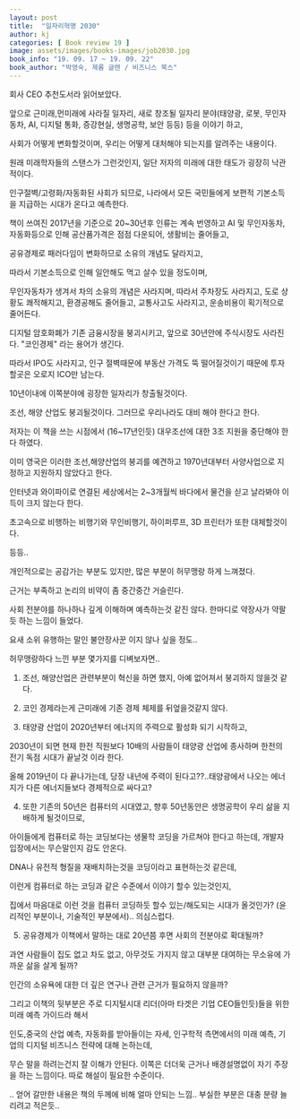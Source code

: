 ```yaml
---
layout: post
title:  "일자리혁명 2030"
author: kj
categories: [ Book review 19 ]
image: assets/images/books-images/job2030.jpg
book_info: "19. 09. 17 ~ 19. 09. 22"
book_author: "박영숙, 제롬 글렌 / 비즈니스 북스"
---
```

회사 CEO 추천도서라 읽어보았다.

앞으로 근미래,먼미래에 사라질 일자리, 새로 창조될 일자리 분야(태양광, 로봇, 무인자동차, AI, 디지털 통화, 증강현실, 생명공학,  보안 등등) 등을 이야기 하고,

사회가 어떻게 변화할것이며, 우리는 어떻게 대처해야 되는지를 알려주는 내용이다.

원래 미래학자들의 스탠스가 그런것인지, 일단 저자의 미래에 대한 태도가 굉장히 낙관적이다.

인구절벽/고령화/자동화된 사회가 되므로, 나라에서 모든 국민들에게 보편적 기본소득을 지급하는 시대가 온다고 예측한다.

책이 쓰여진 2017년을 기준으로 20~30년후 인류는 계속 번영하고 AI 및 무인자동차, 자동화등으로 인해 공산품가격은 점점 다운되어, 생활비는 줄어들고,

공유경제로 패러다임이 변화하므로 소유의 개념도 달라지고,

따라서 기본소득으로 인해 일안해도 먹고 살수 있을 정도이며,

무인자동차가 생겨서 차의 소유의 개념은 사라지며, 따라서 주차장도 사라지고, 도로 상황도 쾌적해지고, 환경공해도 줄어들고, 교통사고도 사라지고, 운송비용이 획기적으로 줄어든다.

디지털 암호화폐가 기존 금융시장을 붕괴시키고, 앞으로 30년안에 주식시장도 사라진다. "코인경제" 라는 용어가 생긴다.

따라서 IPO도 사라지고, 인구 절벽때문에 부동산 가격도 뚝 떨어질것이기 때문에 투자할곳은 오로지 ICO만 남는다.

10년이내에 이쪽분야에 굉장한 일자리가 창출될것이다.

조선, 해양 산업도 붕괴될것이다. 그러므로 우리나라도 대비 해야 한다고 한다.

저자는 이 책을 쓰는 시점에서 (16~17년인듯) 대우조선에 대한 3조 지원을 중단해야 한다 하였다.

이미 영국은 이러한 조선,해양산업의 붕괴를 예견하고 1970년대부터 사양사업으로 지정하고 지원하지 않았다고 한다.

인터넷과 와이파이로 연결된 세상에서는 2~3개월씩 바다에서 물건을 싣고 날라봐야 이득이 크지 않는다 한다.

초고속으로 비행하는 비행기와 무인비행기, 하이퍼루프, 3D 프린터가 또한 대체할것이다.

등등..

개인적으로는 공감가는 부분도 있지만, 많은 부분이 허무맹랑 하게 느껴졌다.

근거는 부족하고 논리의 비약이 좀 중간중간 거슬린다.

사회 전분야를 하나하나 깊게 이해하며 예측하는것 같진 않다. 한마디로 약장사가 약팔듯 하는 느낌이 들었다.

요새 소위 유행하는 말인 불안장사꾼 이지 않나 싶을 정도..

허무맹랑하다 느낀 부분 몇가지를 디벼보자면..

1. 조선, 해양산업은 관련부분이 혁신을 하면 했지, 아예 없어져서 붕괴하지 않을것 같다.

2. 코인 경제라는게 근미래에 기존 경제 체제를 뒤엎을것같지 않다.

3. 태양광 산업이 2020년부터 에너지의 주력으로 활성화 되기 시작하고,

2030년이 되면 현재 한전 직원보다 10배의 사람들이 태양광 산업에 종사하며 한전의 전기 독점 시대가 끝날것 이라 한다.

올해 2019년이 다 끝나가는데, 당장 내년에 주력이 된다고??..태양광에서 나오는 에너지가 다른 에너지들보다 경제적으로 싸다고?

4. 또한 기존의 50년은 컴퓨터의 시대였고, 향후 50년동안은 생명공학이 우리 삶을 지배하게 될것이므로,

아이들에게 컴퓨터로 하는 코딩보다는 생물학 코딩을 가르쳐야 한다고 하는데, 개발자 입장에서는 무슨말인지 감도 안온다.

DNA나 유전적 형질을 재배치하는것을 코딩이라고 표현하는것 같은데,

이런게 컴퓨터로 하는 코딩과 같은 수준에서 이야기 할수 있는것인지,

집에서 마음대로 이런 것을 컴퓨터 코딩하듯 할수 있는/해도되는 시대가 올것인가? (윤리적인 부분이나, 기술적인 부분에서).. 의심스럽다.

5. 공유경제가 이책에서 말하는 대로 20년쯤 후면 사회의 전분야로 확대될까?

과연 사람들이 집도 없고 차도 없고, 아무것도 가지지 않고 대부분 대여하는 무소유에 가까운 삶을 살게 될까?

인간의 소유욕에 대한 더 깊은 연구나 관련 근거가 필요하지 않을까?

그리고 이책의 뒷부분은 주로 디지털시대 리더(아마 타겟은 기업 CEO들인듯)들을 위한 미래 예측 가이드라 해서

인도,중국의 산업 예측, 자동화를 받아들이는 자세, 인구학적 측면에서의 미래 예측, 기업의 디지털 비즈니스 전략에 대해 논하는데,

무슨 말을 하려는건지 잘 이해가 안된다. 이쪽은 더더욱 근거나 배경설명없이 자기 주장을 하는 느낌이다. 따로 해설이 필요한 수준이다.

.. 얻어 갈만한 내용은 책의 두께에 비해 얼마 안되는 느낌.. 부실한 부분은 대충 분량 늘리려고 적은듯..
